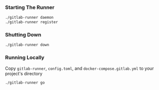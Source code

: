 ### Starting The Runner

```bash
./gitlab-runner daemon
./gitlab-runner register
```

### Shutting Down

```bash
./gitlab-runner down
```

### Running Locally

Copy `gitlab-runner`, `config.toml`, and `docker-compose.gitlab.yml` to your project's directory

```bash
./gitlab-runner go
```
